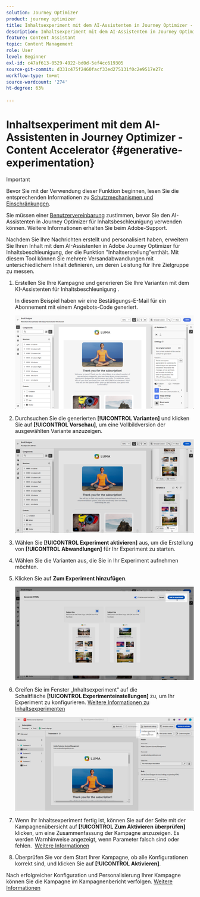 ```yaml
---
solution: Journey Optimizer
product: journey optimizer
title: Inhaltsexperiment mit dem AI-Assistenten in Journey Optimizer - Content Accelerator
description: Inhaltsexperiment mit dem AI-Assistenten in Journey Optimizer für Inhaltsbeschleunigung
feature: Content Assistant
topic: Content Management
role: User
level: Beginner
exl-id: c47af613-0529-4922-bd0d-5ef4cc619305
source-git-commit: d331c475f2460facf33ed275131f0c2e9517e27c
workflow-type: tm+mt
source-wordcount: '274'
ht-degree: 63%

---
```


# Inhaltsexperiment mit dem AI-Assistenten in Journey Optimizer - Content Accelerator {#generative-experimentation}

>[!IMPORTANT]
>
>Bevor Sie mit der Verwendung dieser Funktion beginnen, lesen Sie die entsprechenden Informationen zu [Schutzmechanismen und Einschränkungen](gs-generative.md#generative-guardrails).
></br>
>
>Sie müssen einer [Benutzervereinbarung](https://www.adobe.com/legal/licenses-terms/adobe-dx-gen-ai-user-guidelines.html) zustimmen, bevor Sie den AI-Assistenten in Journey Optimizer für Inhaltsbeschleunigung verwenden können. Weitere Informationen erhalten Sie beim Adobe-Support.

Nachdem Sie Ihre Nachrichten erstellt und personalisiert haben, erweitern Sie Ihren Inhalt mit dem AI-Assistenten in Adobe Journey Optimizer für Inhaltsbeschleunigung, der die Funktion &quot;Inhaltserstellung&quot;enthält. Mit diesem Tool können Sie mehrere Versandabwandlungen mit unterschiedlichem Inhalt definieren, um deren Leistung für Ihre Zielgruppe zu messen.

1. Erstellen Sie Ihre Kampagne und generieren Sie Ihre Varianten mit dem KI-Assistenten für Inhaltsbeschleunigung .

   In diesem Beispiel haben wir eine Bestätigungs-E-Mail für ein Abonnement mit einem Angebots-Code generiert.

   ![](assets/experiment-genai-1.png)

1. Durchsuchen Sie die generierten **[!UICONTROL Varianten]** und klicken Sie auf **[!UICONTROL Vorschau]**, um eine Vollbildversion der ausgewählten Variante anzuzeigen.

   ![](assets/experiment-genai-2.png)

1. Wählen Sie **[!UICONTROL Experiment aktivieren]** aus, um die Erstellung von **[!UICONTROL Abwandlungen]** für Ihr Experiment zu starten.

1. Wählen Sie die Varianten aus, die Sie in Ihr Experiment aufnehmen möchten.

1. Klicken Sie auf **Zum Experiment hinzufügen**.

   ![](assets/experiment-genai-3.png)

1. Greifen Sie im Fenster „Inhaltsexperiment“ auf die Schaltfläche **[!UICONTROL Experimenteinstellungen]** zu, um Ihr Experiment zu konfigurieren. [Weitere Informationen zu Inhaltsexperimenten](../content-management/content-experiment.md)

   ![](assets/experiment-genai-4.png)

1. Wenn Ihr Inhaltsexperiment fertig ist, können Sie auf der Seite mit der Kampagnenübersicht auf **[!UICONTROL Zum Aktivieren überprüfen]** klicken, um eine Zusammenfassung der Kampagne anzuzeigen. Es werden Warnhinweise angezeigt, wenn Parameter falsch sind oder fehlen.  [Weitere Informationen](../content-management/content-experiment.md#treatment-experiment)

1. Überprüfen Sie vor dem Start Ihrer Kampagne, ob alle Konfigurationen korrekt sind, und klicken Sie auf **[!UICONTROL Aktivieren]**.

Nach erfolgreicher Konfiguration und Personalisierung Ihrer Kampagne können Sie die Kampagne im Kampagnenbericht verfolgen. [Weitere Informationen](../reports/campaign-global-report.md)
